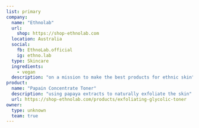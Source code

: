 ```yaml
---
list: primary
company:
  name: "Ethnolab"
  url:
    shop: https://shop-ethnolab.com
  location: Australia
  social:
    fb: EthnoLab.official
    ig: ethno.lab
  type: Skincare
  ingredients:
    - vegan
  description: "on a mission to make the best products for ethnic skin"
product:
  name: "Papain Concentrate Toner"
  description: "using papaya extracts to naturally exfoliate the skin"
  url: https://shop-ethnolab.com/products/exfoliating-glycolic-toner
owner:
  type: unknown
  team: true
---
```

